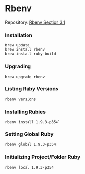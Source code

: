 # Rbenv

Repository: [Rbenv Section 3.1](https://github.com/sstephenson/rbenv#section_3.1)

### Installation

	brew update
	brew install rbenv
	brew install ruby-build

### Upgrading

	brew upgrade rbenv

### Listing Ruby Versions

	rbenv versions

### Installing Rubies

	rbenv install 1.9.3-p354`

### Setting Global Ruby

	rbenv global 1.9.3-p354

### Initializing Project/Folder Ruby

	rbenv local 1.9.3-p354
